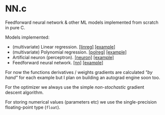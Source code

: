 # NN.c
Feedforward neural network & other ML models implemented from scratch in pure C.

Models implemented:
- (multivariate) Linear regression. [\[linreg\]](models/linreg) [\[example\]](examples/linreg)
- (multivariate) Polynomial regression. [\[polreg\]](models/polreg) [\[example\]](examples/polreg)
- Artificial neuron (perceptron). [\[neuron\]](models/neuron) [\[example\]](examples/neurons)
- Feedforward neural network. [\[nn\]](models/nn) [\[example\]](examples/nn)

For now the functions derivatives / weights gradients are calculated *"by hand"* for each example but I plan on building an autograd engine soon too.

For the optimizer we always use the simple *non-stochastic* gradient descent algorithm.

For storing numerical values (parameters etc) we use the single-precision floating-point type (`float`).
